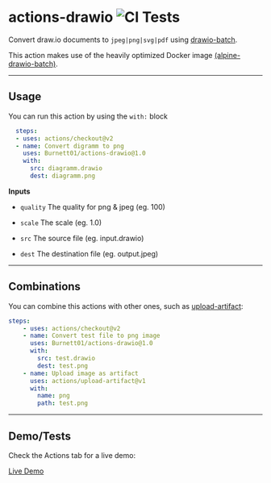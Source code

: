 # actions-drawio ![CI Tests](https://github.com/Burnett01/actions-drawio/workflows/CI%20Tests/badge.svg)

Convert draw.io documents to ``jpeg|png|svg|pdf`` using [drawio-batch](https://github.com/languitar/drawio-batch).

This action makes use of the heavily optimized Docker image [(alpine-drawio-batch)](https://github.com/Burnett01/docker-images/tree/alpine-drawio-batch).

---

## Usage

You can run this action by using the ``with:`` block

```yml
  steps:
  - uses: actions/checkout@v2
  - name: Convert digramm to png
    uses: Burnett01/actions-drawio@1.0
    with:
      src: diagramm.drawio
      dest: diagramm.png
```

**Inputs**

+ ``quality`` The quality for png & jpeg (eg. 100)

+ ``scale`` The scale (eg. 1.0)

+ ``src`` The source file (eg. input.drawio)

+ ``dest`` The destination file (eg. output.jpeg)

---

## Combinations

You can combine this actions with other ones, such as [upload-artifact](https://github.com/actions/upload-artifact):

```yml
steps:
    - uses: actions/checkout@v2
    - name: Convert test file to png image
      uses: Burnett01/actions-drawio@1.0
      with:
        src: test.drawio
        dest: test.png
    - name: Upload image as artifact
      uses: actions/upload-artifact@v1
      with:
        name: png
        path: test.png
```

---

## Demo/Tests

Check the Actions tab for a live demo:

[Live Demo](https://github.com/Burnett01/actions-drawio/actions?query=workflow%3A%22CI+Tests%22)
